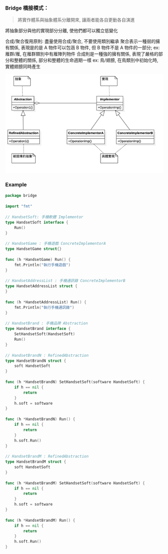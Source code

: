### Bridge 橋接模式：
> 將實作體系與抽象體系分離開來, 讓兩者能各自更動各自演進

將抽象部分與他的實現部分分離, 使他們都可以獨立低變化

合成/聚合復用原則: 盡量使用合成/聚合, 不要使用類別繼承
聚合表示一種弱的擁有關係, 表現是的是 A 物件可以包涵 B 物件,
但 B 物件不是 A 物件的一部分;
ex: 雁群/雁, 在雁群類別中有雁陣列物件
合成則是一種強的擁有關係, 表現了嚴格的部分和整體的關係, 部分和整體的生命週期一樣
ex: 鳥/翅膀, 在鳥類別中初始化時, 實體翅膀同時產生

![UML](https://github.com/kimi0230/DesignPatternGolang/blob/master/UML/Bridge.png?raw=true)

### Example

```go
package bridge

import "fmt"

// HandsetSoft: 手機軟體 Implementor
type HandsetSoft interface {
	Run()
}

// HandsetGame : 手機遊戲 ConcreteImplementorA
type HandsetGame struct{}

func (h *HandsetGame) Run() {
	fmt.Println("執行手機遊戲")
}

// HandsetAddressList : 手機通訊錄 ConcreteImplementorB
type HandsetAddressList struct {
}

func (h *HandsetAddressList) Run() {
	fmt.Println("執行手機通訊錄")
}

// HandsetBrand : 手機品牌 Abstraction
type HandsetBrand interface {
	SetHandsetSoft(HandsetSoft)
	Run()
}

// HandsetBrandN : RefinedAbstraction
type HandsetBrandN struct {
	soft HandsetSoft
}

func (h *HandsetBrandN) SetHandsetSoft(software HandsetSoft) {
	if h == nil {
		return
	}
	h.soft = software
}

func (h *HandsetBrandN) Run() {
	if h == nil {
		return
	}
	h.soft.Run()
}

// HandsetBrandM : RefinedAbstraction
type HandsetBrandM struct {
	soft HandsetSoft
}

func (h *HandsetBrandM) SetHandsetSoft(software HandsetSoft) {
	if h == nil {
		return
	}
	h.soft = software
}

func (h *HandsetBrandM) Run() {
	if h == nil {
		return
	}
	h.soft.Run()
}
```